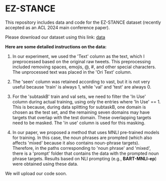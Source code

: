 # EZ-STANCE
This repository includes data and code for the EZ-STANCE dataset (recently accepted as an ACL 2024 main conference paper).

Please download our dataset using this link: [data](https://drive.google.com/file/d/1WxysM2VwjcZkHnCDMe7P9bwA8VW7IU01/view?usp=drive_link)


**Here are some detailed instructions on the data:**

1.  In our experiment, we used the 'Text' column as the text, which I preprocessed based on the original raw tweets. This preprocessing included removing spaces, emojis, @, #, and other special characters. The unprocessed text was placed in the 'Ori Text' column.

2. The 'seen' column was retained according to vast, but it is not very useful because 'train' is always 1, while 'val' and 'test' are always 0.

3. For the 'subtaskB' train and val sets, we need to filter the 'In Use' column during actual training, using only the entries where 'In Use' == 1. This is because, during data splitting for subtaskB, one domain is chosen as the test set, and the remaining seven domains may have targets that overlap with the test domain. These overlapping targets need to be masked. The 'in use' column is used for this masking.

4. In our paper, we proposed a method that uses MNLI pre-trained models for training. In this case, the noun phrases are prompted (which also affects 'mixed' because it also contains noun-phrase targets). Therefore, in the paths corresponding to 'noun phrase' and 'mixed', there is a 'prompt' folder that contains the data with the prompted noun phrase targets. Results based on NLI prompting (e.g., **BART-MNLI-ep**) were obtained using these data.

We will upload our code soon.
